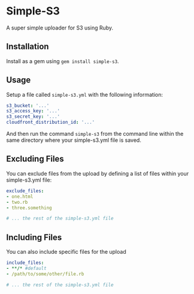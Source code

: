 # Simple-S3

A super simple uploader for S3 using Ruby.

## Installation

Install as a gem using `gem install simple-s3`.

## Usage

Setup a file called `simple-s3.yml` with the following information:

```yaml
s3_bucket: '...'
s3_access_key: '...'
s3_secret_key: '...'
cloudfront_distribution_id: '...'
```

And then run the command `simple-s3` from the command line within the same directory where your simple-s3.yml file is saved.

## Excluding Files

You can exclude files from the upload by defining a list of files within your simple-s3.yml file:

```yaml
exclude_files:
- one.html
- two.rb
- three.something

# ... the rest of the simple-s3.yml file
```

## Including Files

You can also include specific files for the upload

```yaml
include_files:
- **/* #default
- /path/to/some/other/file.rb

# ... the rest of the simple-s3.yml file
```
